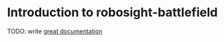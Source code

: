 # Introduction to robosight-battlefield

TODO: write [great documentation](http://jacobian.org/writing/what-to-write/)
